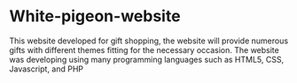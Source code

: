 # White-pigeon-website

This website developed for gift shopping, the website will provide numerous gifts with different themes fitting for the necessary occasion. The website was developing using many programming languages such as HTML5, CSS, Javascript, and PHP
